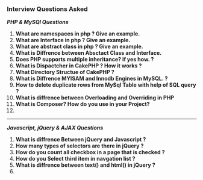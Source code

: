### Interview Questions Asked

**_PHP & MySQl Questions_**

1. **What are namespaces in php ? Give an example.**
2. **What are Interface in php ? Give an example.**
3. **What are abstract class in php ? Give an example.**
4. **What is Diffrence between Absctact Class and Interface.**
5. **Does PHP supports multiple inheritance? if yes how. ?**
6. **What is Dispactcher in CakePHP ? How it works ?**
7. **What Directory Structue of CakePHP ?** 
8. **What is Diffrence MYISAM and Innodb Engines in MySQL. ?**
9. **How to delete duplicate rows from MySql Table with help of SQL query ?**
10. **What is diffrence between Overloading and Overriding in PHP**
11. **What is Composer? How do you use in your Project?**
12. 

---
**_Javascript, jQuery & AJAX Questions_**

1. **What is diffrence Between jQuery and Javascript ?**
2. **How many types of selectors are there in jQuery ?**
3. **How do you count all checkbox in a page that is checked ?**
4. **How do you Select third item in navgation list ?**
5. **What is diffrence between text() and html() in jQuery ?**
6. 
